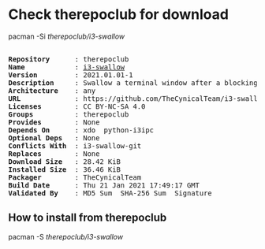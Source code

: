 # Check therepoclub for download

        
pacman -Si *therepoclub/i3-swallow*

<div class="highlight"><pre class="highlight"><text>
<b>Repository</b>      : therepoclub
<b>Name</b>            : <a href='../../x86_64/i3-swallow-2021.01.01-1-any.pkg.tar.zst'>i3-swallow</a>
<b>Version</b>         : 2021.01.01-1
<b>Description</b>     : Swallow a terminal window after a blocking application is run in i3
<b>Architecture</b>    : any
<b>URL</b>             : https://github.com/TheCynicalTeam/i3-swallow
<b>Licenses</b>        : CC BY-NC-SA 4.0
<b>Groups</b>          : therepoclub
<b>Provides</b>        : None
<b>Depends On</b>      : xdo  python-i3ipc
<b>Optional Deps</b>   : None
<b>Conflicts With</b>  : i3-swallow-git
<b>Replaces</b>        : None
<b>Download Size</b>   : 28.42 KiB
<b>Installed Size</b>  : 36.46 KiB
<b>Packager</b>        : TheCynicalTeam <wayne6324@gmail.com>
<b>Build Date</b>      : Thu 21 Jan 2021 17:49:17 GMT
<b>Validated By</b>    : MD5 Sum  SHA-256 Sum  Signature
</text></pre></div>

## How to install from therepoclub

        
pacman -S *therepoclub/i3-swallow*
